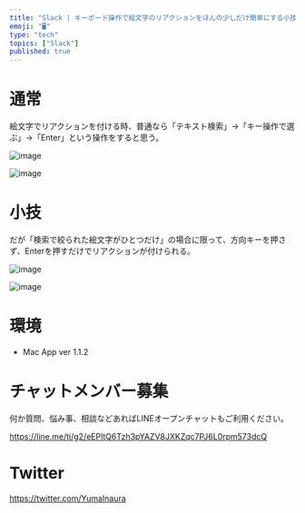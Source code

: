 ```yaml
---
title: "Slack | キーボード操作で絵文字のリアクションをほんの少しだけ簡単にする小技"
emoji: "🖥"
type: "tech"
topics: ["Slack"]
published: true
---
```


# 通常

絵文字でリアクションを付ける時、普通なら「テキスト検索」→「キー操作で選ぶ」→「Enter」という操作をすると思う。

![image](https://qiita-image-store.s3.amazonaws.com/0/89618/de340051-6353-d7be-8e0d-fade16e2744c.png)

![image](https://qiita-image-store.s3.amazonaws.com/0/89618/2dba862d-cf76-8826-358c-ae054864356c.png)


# 小技

だが「検索で絞られた絵文字がひとつだけ」の場合に限って、方向キーを押さず、Enterを押すだけでリアクションが付けられる。

![image](https://qiita-image-store.s3.amazonaws.com/0/89618/916b4170-41c3-37fa-933a-e52fdc104e6d.png)

![image](https://qiita-image-store.s3.amazonaws.com/0/89618/6abfa5ea-1f0c-9b4a-3b3b-ab82fa34437f.png)



# 環境

- Mac App ver 1.1.2








<!-- Update From Qiita API -->

# チャットメンバー募集


何か質問、悩み事、相談などあればLINEオープンチャットもご利用ください。

https://line.me/ti/g2/eEPltQ6Tzh3pYAZV8JXKZqc7PJ6L0rpm573dcQ





# Twitter


https://twitter.com/YumaInaura


<!-- Update From Qiita API -->


